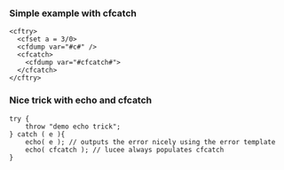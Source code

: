 ### Simple example with cfcatch

```lucee+trycf
<cftry>
  <cfset a = 3/0>
  <cfdump var="#c#" />
  <cfcatch>
    <cfdump var="#cfcatch#">
  </cfcatch>
</cftry>
```

### Nice trick with echo and cfcatch

```luceescript+trycf
try {
    throw "demo echo trick";
} catch ( e ){
    echo( e ); // outputs the error nicely using the error template
    echo( cfcatch ); // lucee always populates cfcatch
}
```
